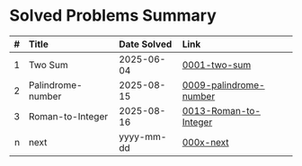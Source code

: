 # Solved Problems Summary

| # | Title | Date Solved | Link |
|--:|:------|:-----|:-----|
| 1 | Two Sum | 2025-06-04 | [0001-two-sum](./0001-two-sum/) |
| 2 | Palindrome-number | 2025-08-15 | [0009-palindrome-number](./0009-palindrome-number/) |
| 3 | Roman-to-Integer | 2025-08-16 | [0013-Roman-to-Integer](./0013-Roman-to-Integer/) |
| n | next | yyyy-mm-dd | [000x-next](./000/) |
